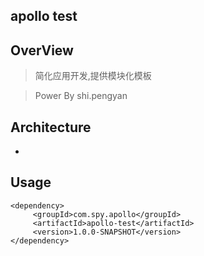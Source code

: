 apollo test
-------------

OverView
--------

> 简化应用开发,提供模块化模板

> Power By shi.pengyan

Architecture
------------
- 

Usage
-----

````
<dependency>
     <groupId>com.spy.apollo</groupId>
     <artifactId>apollo-test</artifactId>
     <version>1.0.0-SNAPSHOT</version>
</dependency>
````



